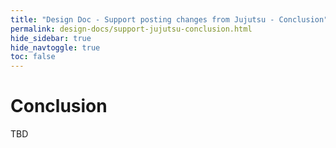 ```yaml
---
title: "Design Doc - Support posting changes from Jujutsu - Conclusion"
permalink: design-docs/support-jujutsu-conclusion.html
hide_sidebar: true
hide_navtoggle: true
toc: false
---
```


# Conclusion

TBD
